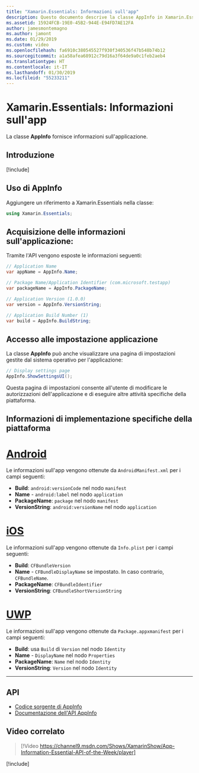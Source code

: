 ```yaml
---
title: "Xamarin.Essentials: Informazioni sull'app"
description: Questo documento descrive la classe AppInfo in Xamarin.Essentials, che fornisce informazioni sull'applicazione. Ad esempio, espone il nome e la versione dell'app.
ms.assetid: 15924FCB-19E0-45B2-944E-E94FD7AE12FA
author: jamesmontemagno
ms.author: jamont
ms.date: 01/29/2019
ms.custom: video
ms.openlocfilehash: fa6910c380545527f930f340536f47b548b74b12
ms.sourcegitcommit: a1a58afea68912c79d16a3f64de9a0c1feb2aeb4
ms.translationtype: HT
ms.contentlocale: it-IT
ms.lasthandoff: 01/30/2019
ms.locfileid: "55233211"
---
```

# <a name="xamarinessentials-app-information"></a>Xamarin.Essentials: Informazioni sull'app

La classe **AppInfo** fornisce informazioni sull'applicazione.

## <a name="get-started"></a>Introduzione

[!include[](~/essentials/includes/get-started.md)]

## <a name="using-appinfo"></a>Uso di AppInfo

Aggiungere un riferimento a Xamarin.Essentials nella classe:

```csharp
using Xamarin.Essentials;
```

## <a name="obtaining-application-information"></a>Acquisizione delle informazioni sull'applicazione:

Tramite l'API vengono esposte le informazioni seguenti:

```csharp
// Application Name
var appName = AppInfo.Name;

// Package Name/Application Identifier (com.microsoft.testapp)
var packageName = AppInfo.PackageName;

// Application Version (1.0.0)
var version = AppInfo.VersionString;

// Application Build Number (1)
var build = AppInfo.BuildString;
```

## <a name="displaying-application-settings"></a>Accesso alle impostazione applicazione

La classe **AppInfo** può anche visualizzare una pagina di impostazioni gestite dal sistema operativo per l'applicazione:

```csharp
// Display settings page
AppInfo.ShowSettingsUI();
```

Questa pagina di impostazioni consente all'utente di modificare le autorizzazioni dell'applicazione e di eseguire altre attività specifiche della piattaforma.

## <a name="platform-implementation-specifics"></a>Informazioni di implementazione specifiche della piattaforma

# <a name="androidtabandroid"></a>[Android](#tab/android)

Le informazioni sull'app vengono ottenute da `AndroidManifest.xml` per i campi seguenti:

- **Build**: `android:versionCode` nel nodo `manifest`
- **Name** - `android:label` nel nodo `application`
- **PackageName**: `package` nel nodo `manifest`
- **VersionString**: `android:versionName` nel nodo `application`

# <a name="iostabios"></a>[iOS](#tab/ios)

Le informazioni sull'app vengono ottenute da `Info.plist` per i campi seguenti:

- **Build**: `CFBundleVersion`
- **Name** - `CFBundleDisplayName` se impostato. In caso contrario, `CFBundleName`.
- **PackageName**: `CFBundleIdentifier`
- **VersionString**: `CFBundleShortVersionString`

# <a name="uwptabuwp"></a>[UWP](#tab/uwp)

Le informazioni sull'app vengono ottenute da `Package.appxmanifest` per i campi seguenti:

- **Build**: usa `Build` di `Version` nel nodo `Identity`
- **Name** - `DisplayName` nel nodo `Properties`
- **PackageName**: `Name` nel nodo `Identity`
- **VersionString**: `Version` nel nodo `Identity`


--------------

## <a name="api"></a>API

- [Codice sorgente di AppInfo](https://github.com/xamarin/Essentials/tree/master/Xamarin.Essentials/AppInfo)
- [Documentazione dell'API AppInfo](xref:Xamarin.Essentials.AppInfo)

## <a name="related-video"></a>Video correlato

> [!Video https://channel9.msdn.com/Shows/XamarinShow/App-Information-Essential-API-of-the-Week/player]

[!include[](~/essentials/includes/xamarin-show-essentials.md)]
